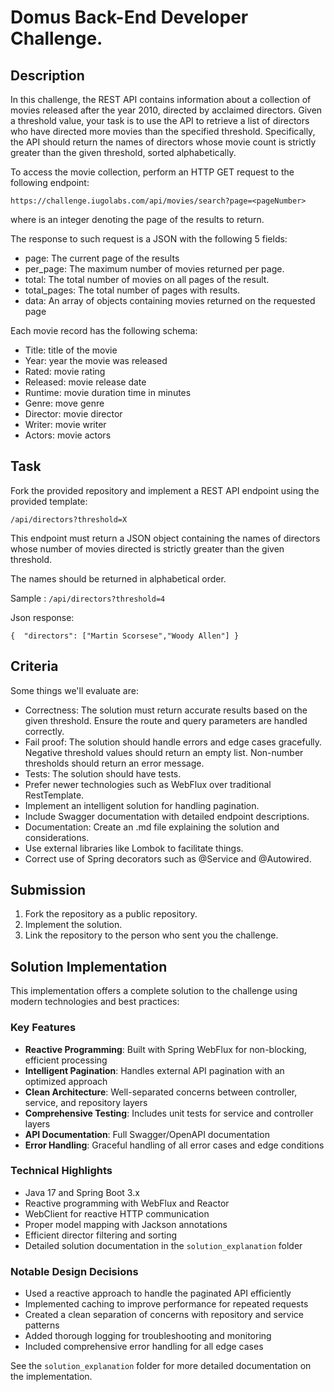 # Domus Back-End Developer Challenge.

## Description 

In this challenge, the REST API contains information about a collection of movies released after the year 2010, directed by acclaimed directors.
Given a threshold value, your task is to use the API to retrieve a list of directors who have directed more movies than the specified threshold. Specifically, the API should return the names of directors whose movie count is strictly greater than the given threshold, sorted alphabetically.

To access the movie collection, perform an HTTP GET request to the following endpoint:

```
https://challenge.iugolabs.com/api/movies/search?page=<pageNumber>
```

where <pageNumber> is an integer denoting the page of the results to return.

The response to such request is a JSON with the following 5 fields:

- page: The current page of the results
- per_page: The maximum number of movies returned per page.
- total: The total number of movies on all pages of the result.
- total_pages: The total number of pages with results.
- data: An array of objects containing movies returned on the requested page

Each movie record has the following schema:

- Title: title of the movie
- Year: year the movie was released
- Rated: movie rating
- Released: movie release date
- Runtime: movie duration time in minutes
- Genre: move genre
- Director: movie director
- Writer: movie writer 
- Actors: movie actors  

##  Task

Fork the provided repository and implement a REST API endpoint using the provided template:

```
/api/directors?threshold=X
```

This endpoint must return a JSON object containing the names of directors whose number of movies directed is strictly greater than the given threshold.

The names should be returned in alphabetical order.

Sample : `/api/directors?threshold=4`

Json response:
```
{  "directors": ["Martin Scorsese","Woody Allen"] }
```

## Criteria

Some things we'll evaluate are:

- Correctness: The solution must return accurate results based on the given threshold. Ensure the route and query parameters are handled correctly.
- Fail proof: The solution should handle errors and edge cases gracefully. Negative threshold values should return an empty list. Non-number thresholds should return an error message.
- Tests: The solution should have tests.
- Prefer newer technologies such as WebFlux over traditional RestTemplate.
- Implement an intelligent solution for handling pagination.
- Include Swagger documentation with detailed endpoint descriptions.
- Documentation: Create an .md file explaining the solution and considerations.
- Use external libraries like Lombok to facilitate things.
- Correct use of Spring decorators such as @Service and @Autowired.

## Submission

1. Fork the repository as a public repository.
2. Implement the solution.
3. Link the repository to the person who sent you the challenge.

## Solution Implementation

This implementation offers a complete solution to the challenge using modern technologies and best practices:

### Key Features

- **Reactive Programming**: Built with Spring WebFlux for non-blocking, efficient processing
- **Intelligent Pagination**: Handles external API pagination with an optimized approach
- **Clean Architecture**: Well-separated concerns between controller, service, and repository layers
- **Comprehensive Testing**: Includes unit tests for service and controller layers
- **API Documentation**: Full Swagger/OpenAPI documentation
- **Error Handling**: Graceful handling of all error cases and edge conditions

### Technical Highlights

- Java 17 and Spring Boot 3.x
- Reactive programming with WebFlux and Reactor
- WebClient for reactive HTTP communication
- Proper model mapping with Jackson annotations
- Efficient director filtering and sorting
- Detailed solution documentation in the `solution_explanation` folder

### Notable Design Decisions

- Used a reactive approach to handle the paginated API efficiently
- Implemented caching to improve performance for repeated requests
- Created a clean separation of concerns with repository and service patterns
- Added thorough logging for troubleshooting and monitoring
- Included comprehensive error handling for all edge cases

See the `solution_explanation` folder for more detailed documentation on the implementation.